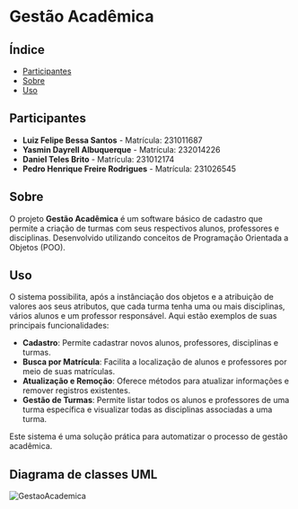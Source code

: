 # Gestão Acadêmica

## Índice

- [Participantes](#participantes)
- [Sobre](#sobre)
- [Uso](#uso)

## Participantes

- **Luiz Felipe Bessa Santos** - Matrícula: 231011687
- **Yasmin Dayrell Albuquerque** - Matrícula: 232014226
- **Daniel Teles Brito** - Matrícula: 231012174
- **Pedro Henrique Freire Rodrigues** - Matrícula: 231026545


## Sobre

O projeto **Gestão Acadêmica** é um software básico de cadastro que permite a criação de turmas com seus respectivos alunos, professores e disciplinas. Desenvolvido utilizando conceitos de Programação Orientada a Objetos (POO).



## Uso

O sistema possibilita, após a instânciação dos objetos e a atribuição de valores aos seus atributos, que cada turma tenha uma ou mais disciplinas, vários alunos e um professor responsável. Aqui estão exemplos de suas principais funcionalidades:

- **Cadastro**: Permite cadastrar novos alunos, professores, disciplinas e turmas.
- **Busca por Matrícula**: Facilita a localização de alunos e professores por meio de suas matrículas.
- **Atualização e Remoção**: Oferece métodos para atualizar informações e remover registros existentes.
- **Gestão de Turmas**: Permite listar todos os alunos e professores de uma turma específica e visualizar todas as disciplinas associadas a uma turma.

Este sistema é uma solução prática para automatizar o processo de gestão acadêmica.

## Diagrama de classes UML
![GestaoAcademica](https://github.com/user-attachments/assets/dfc981fa-7c29-4c21-baac-4da7387f9c8a)
